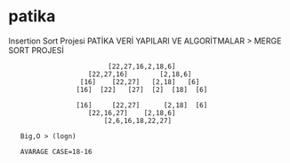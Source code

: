 # patika
Insertion Sort Projesi
    PATİKA VERİ YAPILARI VE ALGORİTMALAR > MERGE SORT PROJESİ
                                
                                
                             [22,27,16,2,18,6] 
                        [22,27,16]        [2,18,6]
                      [16]    [22,27]   [2,18]   [6]
                     [16]  [22]   [27]  [2]  [18]  [6]
                     
                     [16]     [22,27]      [2,18]  [6]
                        [22,16,27]    [2,18,6]
                            [2,6,16,18,22,27]
                            
       Big,O > (logn)

       AVARAGE CASE=18-16
